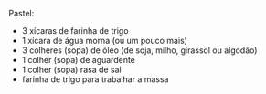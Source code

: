 Pastel:

- 3 xícaras de farinha de trigo
- 1 xícara de água morna (ou um pouco mais)
- 3 colheres (sopa) de óleo (de soja, milho, girassol ou algodão)
- 1 colher (sopa) de aguardente
- 1 colher (sopa) rasa de sal
- farinha de trigo para trabalhar a massa

